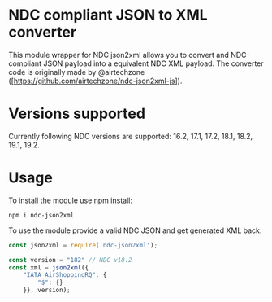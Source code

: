 # NDC compliant JSON to XML converter

This module wrapper for NDC json2xml allows you to convert and NDC-compliant JSON payload into a equivalent NDC XML payload. 
The converter code is originally made by @airtechzone ([https://github.com/airtechzone/ndc-json2xml-js]).

# Versions supported

Currently following NDC versions are supported: 16.2, 17.1, 17.2, 18.1, 18.2, 19.1, 19.2.

# Usage

To install the module use npm install:
```
npm i ndc-json2xml
```

To use the module provide a valid NDC JSON and get generated XML back:

```javascript
const json2xml = require('ndc-json2xml');

const version = "182" // NDC v18.2
const xml = json2xml({
    "IATA_AirShoppingRQ": {
        "$": {}
    }}, version);
```